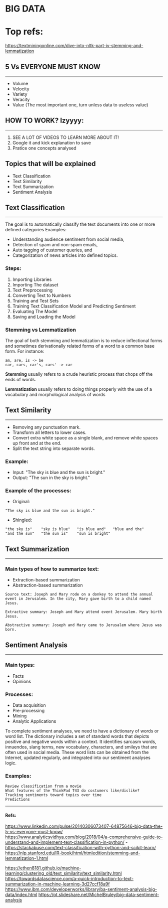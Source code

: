 # BIG DATA

# Top refs: 
https://textminingonline.com/dive-into-nltk-part-iv-stemming-and-lemmatization 

## 5 Vs EVERYONE MUST KNOW
------------
* Volume
* Velocity
* Variety
* Veracity
* Value (The most important one, turn unless data to useless value)

## HOW TO WORK? Izyyyy:
------------
1. SEE A LOT OF VIDEOS TO LEARN MORE ABOUT IT!
2. Google it and kick explanation to save
3. Pratice one concepts analysed

## Topics that will be explained
* Text Classification
* Text Similarity
* Text Summarization
* Sentiment Analysis

## Text Classification
------------
The goal is to automatically classify the text documents into one or more defined categories
Examples:
* Understanding audience sentiment from social media,
* Detection of spam and non-spam emails,
* Auto tagging of customer queries, and
* Categorization of news articles into defined topics.

### Steps:
1. Importing Libraries
2. Importing The dataset
3. Text Preprocessing
4. Converting Text to Numbers
5. Training and Test Sets
6. Training Text Classification Model and Predicting Sentiment
7. Evaluating The Model
8. Saving and Loading the Model

### Stemming vs Lemmatization
The goal of both stemming and lemmatization is to reduce inflectional forms and sometimes derivationally related forms of a word to a common base form. For instance:
```
am, are, is -> be 
car, cars, car's, cars' -> car
```
<b> Stemming </b> usually refers to a crude heuristic process that chops off the ends of words.

<b> Lemmatization </b>usually refers to doing things properly with the use of a vocabulary and morphological analysis of words

## Text Similarity
------------
* Removing any punctuation mark.
* Transform all letters to lower cases.
* Convert extra white space as a single blank, and remove white spaces up front and at the end.
* Split the text string into separate words.

### Example:
* Input: "The sky is blue and the sun is bright."
* Output: "The sun in the sky is bright."

### Example of the processes:
* Original:
```
"The sky is blue and the sun is bright."
```
* Shingled:
```
"the sky is"    "sky is blue"   "is blue and"   "blue and the" 
"and the sun"   "the sun is"    "sun is bright"

```
## Text Summarization
------------
### Main types of how to summarize text:
* Extraction-based summarization
* Abstraction-based summarization

```
Source text: Joseph and Mary rode on a donkey to attend the annual event in Jerusalem. In the city, Mary gave birth to a child named Jesus.

Extractive summary: Joseph and Mary attend event Jerusalem. Mary birth Jesus.

Abstractive summary: Joseph and Mary came to Jerusalem where Jesus was born.
```

## Sentiment Analysis
------------
### Main types:
* Facts
* Opinions

### Processes:
* Data acquisition
* Pre-processing 
* Mining 
* Analytic Applications

To complete sentiment analyses, we need to have a dictionary of words or word list. The dictionary includes a set of standard words that depicts positive and negative words within a context. It identifies sarcasm words, innuendos, slang terms, new vocabulary, characters, and smileys that are often used in social media. These word lists can be obtained from the Internet, updated regularly, and integrated into our sentiment analyses logic.

### Examples:
```
Review classification from a movie
What features of the ThinkPad T43 do costumers like/dislike?
Tracking sentiments toward topics over time
Predictions
```

------------
#### Refs: 
https://www.linkedin.com/pulse/20140306073407-64875646-big-data-the-5-vs-everyone-must-know/
https://www.analyticsvidhya.com/blog/2018/04/a-comprehensive-guide-to-understand-and-implement-text-classification-in-python/ - 
https://stackabuse.com/text-classification-with-python-and-scikit-learn/
https://nlp.stanford.edu/IR-book/html/htmledition/stemming-and-lemmatization-1.html

https://ethen8181.github.io/machine-learning/clustering_old/text_similarity/text_similarity.html
https://towardsdatascience.com/a-quick-introduction-to-text-summarization-in-machine-learning-3d27ccf18a9f 
https://www.ibm.com/developerworks/library/ba-sentiment-analysis-big-data/index.html 
https://pt.slideshare.net/MichelBruley/big-data-sentiment-analysis 
